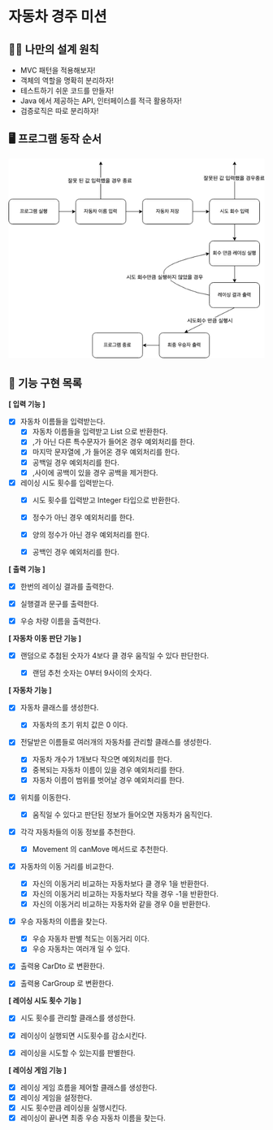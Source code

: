 # 자동차 경주 미션

## 🧑‍💻 나만의 설계 원칙

- MVC 패턴을 적용해보자!
- 객체의 역할을 명확히 분리하자!
- 테스트하기 쉬운 코드를 만들자!
- Java 에서 제공하는 API, 인터페이스를 적극 활용하자!
- 검증로직은 따로 분리하자!

## 🖥️ 프로그램 동작 순서

![flow](flow.png)

## 🎯 기능 구현 목록

**[ 입력 기능 ]**
- [x] 자동차 이름들을 입력받는다.
  - [x] 자동차 이름들을 입력받고 List<String> 으로 반환한다.
  - [x] ,가 아닌 다른 특수문자가 들어온 경우 예외처리를 한다.
  - [x] 마지막 문자열에 ,가 들어온 경우 예외처리를 한다.
  - [x] 공백일 경우 예외처리를 한다.
  - [x] ,사이에 공백이 있을 경우 공백을 제거한다.
- [x] 레이싱 시도 횟수를 입력받는다.
  - [x] 시도 횟수를 입력받고 Integer 타입으로 반환한다.
  - [x] 정수가 아닌 경우 예외처리를 한다.
  - [x] 양의 정수가 아닌 경우 예외처리를 한다.
  - [x] 공백인 경우 예외처리를 한다.


**[ 출력 기능 ]**
- [x] 한번의 레이싱 결과를 출력한다.
- [x] 실행결과 문구를 출력한다.
- [x] 우승 차량 이름을 출력한다.


**[ 자동차 이동 판단 기능 ]**
- [x] 랜덤으로 추첨된 숫자가 4보다 클 경우 움직일 수 있다 판단한다.
  - [x] 랜덤 추천 숫자는 0부터 9사이의 숫자다.


**[ 자동차 기능 ]**
- [x] 자동차 클래스를 생성한다.
  - [x] 자동차의 초기 위치 값은 0 이다.
- [x] 전달받은 이름들로 여러개의 자동차를 관리할 클래스를 생성한다.
  - [x] 자동차 개수가 1개보다 작으면 예외처리를 한다.
  - [x] 중복되는 자동차 이름이 있을 경우 예외처리를 한다.
  - [x] 자동차 이름이 범위를 벗어날 경우 예외처리를 한다.
- [x] 위치를 이동한다.
  - [x] 움직일 수 있다고 판단된 정보가 들어오면 자동차가 움직인다.
- [x] 각각 자동차들의 이동 정보를 추천한다.
  - [x] Movement 의 canMove 메서드로 추천한다.
- [x] 자동차의 이동 거리를 비교한다.
  - [x] 자신의 이동거리 비교하는 자동차보다 클 경우 1을 반환한다.
  - [x] 자신의 이동거리 비교하는 자동차보다 작을 경우 -1을 반환한다.
  - [x] 자신의 이동거리 비교하는 자동차와 같을 경우 0을 반환한다.
- [x] 우승 자동차의 이름을 찾는다.
  - [x] 우승 자동차 판별 척도는 이동거리 이다.
  - [x] 우승 자동차는 여러개 일 수 있다.
- [x] 출력용 CarDto 로 변환한다.
- [x] 출력용 CarGroup 로 변환한다.


**[ 레이싱 시도 횟수 기능 ]**
- [x] 시도 횟수를 관리할 클래스를 생성한다.
- [x] 레이싱이 실행되면 시도횟수를 감소시킨다.
- [x] 레이싱을 시도할 수 있는지를 판별한다.


**[ 레이싱 게임 기능 ]**
- [x] 레이싱 게임 흐름을 제어할 클래스를 생성한다.
- [x] 레이싱 게임을 설정한다.
- [x] 시도 횟수만큼 레이싱을 실행시킨다.
- [x] 레이싱이 끝나면 최종 우승 자동차 이름을 찾는다.
